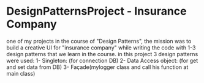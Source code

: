 # DesignPatternsProject - Insurance Company
one of my projects in the course of "Design Patterns", the mission was to build a creative UI for "insurance company" while writing the code with 1-3 design patterns that we learn in the course. 
in this project 3 design patterns were used:
1- Singleton: (for connection DB)
2- Data Access object: (for get and set data from DB)
3- Façade(mylogger class and call his function at main class)
